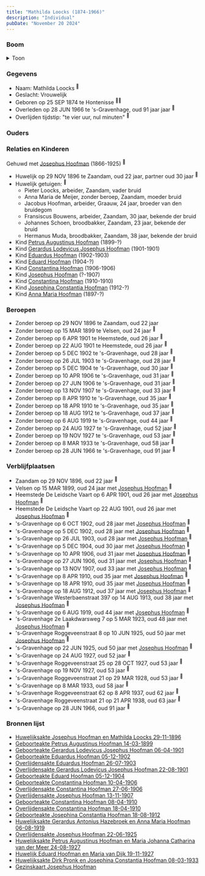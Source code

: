 ```yaml
---
title: "Mathilda Loocks (1874-1966)"
description: "Individual"
pubDate: "November 20 2024"
---
```


### Boom
<details><summary>Toon</summary>

![test](https://www.plantuml.com/plantuml/svg/bPPDJ-Cm48Rl_XKZEB1xg9IFqYQe0WhRyY5WgrtWiAiLSfEXZPhObPrGLOZ_lXDY2dKfJM-PJCRpUFpEECSwvoelifJfIIAcNF4CXZoQZ9GiH7mgKwaWLrneSg78sJY94Q94HIbMpvXDypbac0rHwUgLpb6XpETJP1zMZLAkDJmp03YHAaPrEqwYYK2jEvsC9-Bm47psmjWU35vJQSQga9rhde-JDEPm9MKqqJl0DLmuZXisOH6wsp_f-JsVrdz-J32DNw1pCEJ3-SDGvdcA1uVWxSFltW3SeDs4Sobo58dM-E5pFIdIz86B-25IKkkX9BOoBe3BknjmmrOBzdJZJF4d56C-mXBM45vAZTDneMbX-PXnyOReK5BOxVdz_Vx9LsXDwDwT4HgbeFLvCQk1vHaiIc5Z6QhEmGpZE16ZylCGRdxUKugmzGhN9xXM4tRJP3JEvvYcSaQ0Yz01vegsqor6XSuJiRepDworCxS9rzrVPTeGxZ7LA3Rlx0YEta7EK74LK_uh6UDJ4j7JkcBJ2TL1Qa5tG4IXuy8vOaPYZUkemAkEQ3biWTcBYmfpXQbTXsaVVlHEoyKzwomtSxL81bTbgBzE1XNRAbcm5LbpMxAbOpoLWWQD82dnLP0GQhIlwxoTczs6cslKDgso4lgogO4znwbJfOkRspTvjE7Rzsq1NRzgpZ9w3U0N1VH8aZKA69ZwKI6tnLiRQjMlX5k0ViBfrJhem9JItRePbYJN5KHppTLd87uT499DDPMfX_zmIiQpkWZcTceqp9nbvYvuVs7cRyFCKijkMNRRiWFB3fTi4grbkvRjMRRFp4Xl_AKRF4RnRm5Y1gljQ3CptMn7mCnmiHqXCys-x2XXJQFP3fSPTTiEZnavsGwViMCKCVtE_0S0)
</details>

### Gegevens
- Naam: Mathilda Loocks <sup><a href="../s00306/" style="text-decoration:none" title="Huwelijksakte Josephus Hoofman en Mathilda Loocks 29-11-1896">:link:</a></sup>
- Geslacht: Vrouwelijk
- Geboren op 25 SEP 1874 te Hontenisse <sup><a href="../s00306/" style="text-decoration:none" title="Huwelijksakte Josephus Hoofman en Mathilda Loocks 29-11-1896">:link:</a><a href="../s00350/" style="text-decoration:none" title="Gezinskaart Josephus Hoofman">:link:</a></sup>
- Overleden op 28 JUN 1966 te 's-Gravenhage, oud 91 jaar jaar <sup><a href="../s00349/" style="text-decoration:none" title="Overlijdensakte Mathilda Loocks 28-06-1966">:link:</a></sup>
- Overlijden tijdstip: "te vier uur, nul minuten" <sup><a href="../s00349/" style="text-decoration:none" title="Overlijdensakte Mathilda Loocks 28-06-1966">:link:</a></sup>

### Ouders

### Relaties en Kinderen

Gehuwd met [Josephus Hoofman](../i00025/) (1866-1925) <sup><a href="../s00306/" style="text-decoration:none" title="Huwelijksakte Josephus Hoofman en Mathilda Loocks 29-11-1896">:link:</a></sup>
- Huwelijk op 29 NOV 1896 te Zaandam, oud 22 jaar, partner oud 30 jaar <sup><a href="../s00306/" style="text-decoration:none" title="Huwelijksakte Josephus Hoofman en Mathilda Loocks 29-11-1896">:link:</a></sup>
- Huwelijk getuigen:  <sup><a href="../s00306/" style="text-decoration:none" title="Huwelijksakte Josephus Hoofman en Mathilda Loocks 29-11-1896">:link:</a></sup>
  - Pieter Loocks, arbeider, Zaandam, vader bruid
  - Anna Maria de Meijer, zonder beroep, Zaandam, moeder bruid
  - Jacobus Hoofman, arbeider, Graauw, 24 jaar, broeder van den bruidegom
  - Fransiscus Bouwens, arbeider, Zaandam, 30 jaar, bekende der bruid
  - Johannes Schoen, broodbakker, Zaandam, 23 jaar, bekende der bruid
  - Hermanus Muda, broodbakker, Zaandam, 38 jaar, bekende der bruid
- Kind [Petrus Augustinus Hoofman](../i00195/) (1899-?)
- Kind [Gerardus Lodevicus Josephus Hoofman](../i00196/) (1901-1901)
- Kind [Eduardus Hoofman](../i00197/) (1902-1903)
- Kind [Eduard Hoofman](../i00198/) (1904-?)
- Kind [Constantina Hoofman](../i00199/) (1906-1906)
- Kind [Josephus Hoofman](../i00200/) (?-1907)
- Kind [Constantina Hoofman](../i00201/) (1910-1910)
- Kind [Josephina Constantia Hoofman](../i00202/) (1912-?)
- Kind [Anna Maria Hoofman](../i00203/) (1897-?)

### Beroepen
- Zonder beroep op 29 NOV 1896 te Zaandam, oud 22 jaar 
- Zonder beroep op 15 MAR 1899 te Velsen, oud 24 jaar <sup><a href="../s00332/" style="text-decoration:none" title="Geboorteakte Petrus Augustinus Hoofman 14-03-1899">:link:</a></sup>
- Zonder beroep op 6 APR 1901 te Heemstede, oud 26 jaar <sup><a href="../s00333/" style="text-decoration:none" title="Geboorteakte Gerardus Lodevicus Josephus Hoofman 06-04-1901">:link:</a></sup>
- Zonder beroep op 22 AUG 1901 te Heemstede, oud 26 jaar <sup><a href="../s00334/" style="text-decoration:none" title="Overlijdensakte Gerardus Lodevicus Josephus Hoofman 22-08-1901">:link:</a></sup>
- Zonder beroep op 5 DEC 1902 te 's-Gravenhage, oud 28 jaar <sup><a href="../s00336/" style="text-decoration:none" title="Geboorteakte Eduardus Hoofman 05-12-1902">:link:</a></sup>
- Zonder beroep op 26 JUL 1903 te 's-Gravenhage, oud 28 jaar <sup><a href="../s00335/" style="text-decoration:none" title="Overlijdensakte Eduardus Hoofman 26-07-1903">:link:</a></sup>
- Zonder beroep op 5 DEC 1904 te 's-Gravenhage, oud 30 jaar <sup><a href="../s00337/" style="text-decoration:none" title="Geboorteakte Eduard Hoofman 05-12-1904">:link:</a></sup>
- Zonder beroep op 10 APR 1906 te 's-Gravenhage, oud 31 jaar <sup><a href="../s00338/" style="text-decoration:none" title="Geboorteakte Constantina Hoofman 10-04-1906">:link:</a></sup>
- Zonder beroep op 27 JUN 1906 te 's-Gravenhage, oud 31 jaar <sup><a href="../s00339/" style="text-decoration:none" title="Overlijdensakte Constantina Hoofman 27-06-1906">:link:</a></sup>
- Zonder beroep op 13 NOV 1907 te 's-Gravenhage, oud 33 jaar <sup><a href="../s00340/" style="text-decoration:none" title="Overlijdensakte Josephus Hoofman 13-11-1907">:link:</a></sup>
- Zonder beroep op 8 APR 1910 te 's-Gravenhage, oud 35 jaar <sup><a href="../s00341/" style="text-decoration:none" title="Geboorteakte Constantina Hoofman 08-04-1910">:link:</a></sup>
- Zonder beroep op 18 APR 1910 te 's-Gravenhage, oud 35 jaar <sup><a href="../s00342/" style="text-decoration:none" title="Overlijdensakte Constantina Hoofman 18-04-1910">:link:</a></sup>
- Zonder beroep op 18 AUG 1912 te 's-Gravenhage, oud 37 jaar <sup><a href="../s00343/" style="text-decoration:none" title="Geboorteakte Josephina Constantia Hoofman  18-08-1912">:link:</a></sup>
- Zonder beroep op 6 AUG 1919 te 's-Gravenhage, oud 44 jaar <sup><a href="../s00344/" style="text-decoration:none" title="Huwelijksakte Gerardus Antonius Hazebroek en Anna Maria Hoofman 06-08-1919">:link:</a></sup>
- Zonder beroep op 24 AUG 1927 te 's-Gravenhage, oud 52 jaar <sup><a href="../s00346/" style="text-decoration:none" title="Huwelijksakte Petrus Augustinus Hoofman en Maria Johanna Catharina van der Meer 24-08-1927">:link:</a></sup>
- Zonder beroep op 19 NOV 1927 te 's-Gravenhage, oud 53 jaar <sup><a href="../s00347/" style="text-decoration:none" title="Huwelijk Eduard Hoofman en Maria van Dijk 19-11-1927">:link:</a></sup>
- Zonder beroep op 8 MAR 1933 te 's-Gravenhage, oud 58 jaar <sup><a href="../s00348/" style="text-decoration:none" title="Huwelijksakte Dirk Pronk en Josephina Constantia Hoofman  08-03-1933">:link:</a></sup>
- Zonder beroep op 28 JUN 1966 te 's-Gravenhage, oud 91 jaar <sup><a href="../s00349/" style="text-decoration:none" title="Overlijdensakte Mathilda Loocks 28-06-1966">:link:</a></sup>

### Verblijfplaatsen
- Zaandam  op 29 NOV 1896, oud 22 jaar  <sup><a href="../s00306/" style="text-decoration:none" title="Huwelijksakte Josephus Hoofman en Mathilda Loocks 29-11-1896">:link:</a></sup>
- Velsen  op 15 MAR 1899, oud 24 jaar met [Josephus Hoofman](../i00025/) <sup><a href="../s00332/" style="text-decoration:none" title="Geboorteakte Petrus Augustinus Hoofman 14-03-1899">:link:</a></sup>
- Heemstede De Leidsche Vaart op 6 APR 1901, oud 26 jaar met [Josephus Hoofman](../i00025/) <sup><a href="../s00333/" style="text-decoration:none" title="Geboorteakte Gerardus Lodevicus Josephus Hoofman 06-04-1901">:link:</a></sup>
- Heemstede De Leidsche Vaart op 22 AUG 1901, oud 26 jaar met [Josephus Hoofman](../i00025/) <sup><a href="../s00334/" style="text-decoration:none" title="Overlijdensakte Gerardus Lodevicus Josephus Hoofman 22-08-1901">:link:</a></sup>
- 's-Gravenhage  op 6 OCT 1902, oud 28 jaar met [Josephus Hoofman](../i00025/) <sup><a href="../s00350/" style="text-decoration:none" title="Gezinskaart Josephus Hoofman">:link:</a></sup>
- 's-Gravenhage  op 5 DEC 1902, oud 28 jaar met [Josephus Hoofman](../i00025/) <sup><a href="../s00336/" style="text-decoration:none" title="Geboorteakte Eduardus Hoofman 05-12-1902">:link:</a></sup>
- 's-Gravenhage  op 26 JUL 1903, oud 28 jaar met [Josephus Hoofman](../i00025/) <sup><a href="../s00335/" style="text-decoration:none" title="Overlijdensakte Eduardus Hoofman 26-07-1903">:link:</a></sup>
- 's-Gravenhage  op 5 DEC 1904, oud 30 jaar met [Josephus Hoofman](../i00025/) <sup><a href="../s00337/" style="text-decoration:none" title="Geboorteakte Eduard Hoofman 05-12-1904">:link:</a></sup>
- 's-Gravenhage  op 10 APR 1906, oud 31 jaar met [Josephus Hoofman](../i00025/) <sup><a href="../s00338/" style="text-decoration:none" title="Geboorteakte Constantina Hoofman 10-04-1906">:link:</a></sup>
- 's-Gravenhage  op 27 JUN 1906, oud 31 jaar met [Josephus Hoofman](../i00025/) <sup><a href="../s00339/" style="text-decoration:none" title="Overlijdensakte Constantina Hoofman 27-06-1906">:link:</a></sup>
- 's-Gravenhage  op 13 NOV 1907, oud 33 jaar met [Josephus Hoofman](../i00025/) <sup><a href="../s00340/" style="text-decoration:none" title="Overlijdensakte Josephus Hoofman 13-11-1907">:link:</a></sup>
- 's-Gravenhage  op 8 APR 1910, oud 35 jaar met [Josephus Hoofman](../i00025/) <sup><a href="../s00341/" style="text-decoration:none" title="Geboorteakte Constantina Hoofman 08-04-1910">:link:</a></sup>
- 's-Gravenhage  op 18 APR 1910, oud 35 jaar met [Josephus Hoofman](../i00025/) <sup><a href="../s00342/" style="text-decoration:none" title="Overlijdensakte Constantina Hoofman 18-04-1910">:link:</a></sup>
- 's-Gravenhage  op 18 AUG 1912, oud 37 jaar met [Josephus Hoofman](../i00025/) <sup><a href="../s00343/" style="text-decoration:none" title="Geboorteakte Josephina Constantia Hoofman  18-08-1912">:link:</a></sup>
- 's-Gravenhage Westerbaenstraat 397 op 14 AUG 1913, oud 38 jaar met [Josephus Hoofman](../i00025/) <sup><a href="../s00350/" style="text-decoration:none" title="Gezinskaart Josephus Hoofman">:link:</a></sup>
- 's-Gravenhage  op 6 AUG 1919, oud 44 jaar met [Josephus Hoofman](../i00025/) <sup><a href="../s00344/" style="text-decoration:none" title="Huwelijksakte Gerardus Antonius Hazebroek en Anna Maria Hoofman 06-08-1919">:link:</a></sup>
- 's-Gravenhage 2e Laakdwarsweg 7 op 5 MAR 1923, oud 48 jaar met [Josephus Hoofman](../i00025/) <sup><a href="../s00350/" style="text-decoration:none" title="Gezinskaart Josephus Hoofman">:link:</a></sup>
- 's-Gravenhage Roggeveenstraat 8 op 10 JUN 1925, oud 50 jaar met [Josephus Hoofman](../i00025/) <sup><a href="../s00350/" style="text-decoration:none" title="Gezinskaart Josephus Hoofman">:link:</a></sup>
- 's-Gravenhage  op 22 JUN 1925, oud 50 jaar met [Josephus Hoofman](../i00025/) <sup><a href="../s00345/" style="text-decoration:none" title="Overlijdensakte Josephus Hoofman 22-06-1925">:link:</a></sup>
- 's-Gravenhage  op 24 AUG 1927, oud 52 jaar  <sup><a href="../s00346/" style="text-decoration:none" title="Huwelijksakte Petrus Augustinus Hoofman en Maria Johanna Catharina van der Meer 24-08-1927">:link:</a></sup>
- 's-Gravenhage Roggeveenstraat 25 op 28 OCT 1927, oud 53 jaar  <sup><a href="../s00350/" style="text-decoration:none" title="Gezinskaart Josephus Hoofman">:link:</a></sup>
- 's-Gravenhage  op 19 NOV 1927, oud 53 jaar  <sup><a href="../s00347/" style="text-decoration:none" title="Huwelijk Eduard Hoofman en Maria van Dijk 19-11-1927">:link:</a></sup>
- 's-Gravenhage Roggeveenstraat 21 op 29 MAR 1928, oud 53 jaar  <sup><a href="../s00350/" style="text-decoration:none" title="Gezinskaart Josephus Hoofman">:link:</a></sup>
- 's-Gravenhage  op 8 MAR 1933, oud 58 jaar  <sup><a href="../s00348/" style="text-decoration:none" title="Huwelijksakte Dirk Pronk en Josephina Constantia Hoofman  08-03-1933">:link:</a></sup>
- 's-Gravenhage Roggeveenstraat 62 op 8 APR 1937, oud 62 jaar  <sup><a href="../s00350/" style="text-decoration:none" title="Gezinskaart Josephus Hoofman">:link:</a></sup>
- 's-Gravenhage Roggeveenstraat 21 op 21 APR 1938, oud 63 jaar  <sup><a href="../s00350/" style="text-decoration:none" title="Gezinskaart Josephus Hoofman">:link:</a></sup>
- 's-Gravenhage  op 28 JUN 1966, oud 91 jaar  <sup><a href="../s00349/" style="text-decoration:none" title="Overlijdensakte Mathilda Loocks 28-06-1966">:link:</a></sup>

### Bronnen lijst
- [Huwelijksakte Josephus Hoofman en Mathilda Loocks 29-11-1896](../s00306/)
- [Geboorteakte Petrus Augustinus Hoofman 14-03-1899](../s00332/)
- [Geboorteakte Gerardus Lodevicus Josephus Hoofman 06-04-1901](../s00333/)
- [Geboorteakte Eduardus Hoofman 05-12-1902](../s00336/)
- [Overlijdensakte Eduardus Hoofman 26-07-1903](../s00335/)
- [Overlijdensakte Gerardus Lodevicus Josephus Hoofman 22-08-1901](../s00334/)
- [Geboorteakte Eduard Hoofman 05-12-1904](../s00337/)
- [Geboorteakte Constantina Hoofman 10-04-1906](../s00338/)
- [Overlijdensakte Constantina Hoofman 27-06-1906](../s00339/)
- [Overlijdensakte Josephus Hoofman 13-11-1907](../s00340/)
- [Geboorteakte Constantina Hoofman 08-04-1910](../s00341/)
- [Overlijdensakte Constantina Hoofman 18-04-1910](../s00342/)
- [Geboorteakte Josephina Constantia Hoofman  18-08-1912](../s00343/)
- [Huwelijksakte Gerardus Antonius Hazebroek en Anna Maria Hoofman 06-08-1919](../s00344/)
- [Overlijdensakte Josephus Hoofman 22-06-1925](../s00345/)
- [Huwelijksakte Petrus Augustinus Hoofman en Maria Johanna Catharina van der Meer 24-08-1927](../s00346/)
- [Huwelijk Eduard Hoofman en Maria van Dijk 19-11-1927](../s00347/)
- [Huwelijksakte Dirk Pronk en Josephina Constantia Hoofman  08-03-1933](../s00348/)
- [Gezinskaart Josephus Hoofman](../s00350/)